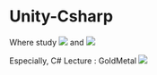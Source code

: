 # Unity-Csharp
Where study <img src="https://img.shields.io/badge/Unity-222324?style=flat&logo=unity&logoColor=white"/> and <img src="https://img.shields.io/badge/C%23-239120?style=flat&logo=Csharp&logoColor=white"/>

Especially, C# 
Lecture : GoldMetal <a href="https://www.youtube.com/watch?v=7plGPXkmnxQ&list=PLO-mt5Iu5TeYI4dbYwWP8JqZMC9iuUIW2/" target="_blank"> <img src="https://img.shields.io/badge/YouTube-#FF0000?style=flat&logo=blog&logoColor=white"/></a>   

